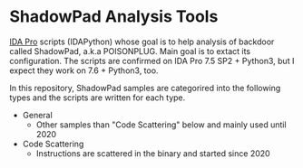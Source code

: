 # ShadowPad Analysis Tools
[IDA Pro](https://www.hex-rays.com/products/ida/) scripts (IDAPython) whose goal is to help analysis of backdoor called ShadowPad, a.k.a POISONPLUG. Main goal is to extact its configuration.
The scripts are confirmed on IDA Pro 7.5 SP2 + Python3, but I expect they work on 7.6 + Python3, too. 

In this repository, ShadowPad samples are categorired into the following types and the scripts are written for each type. 
- General
  - Other samples than "Code Scattering" below and mainly used until 2020
- Code Scattering
  - Instructions are scattered in the binary and started since 2020


